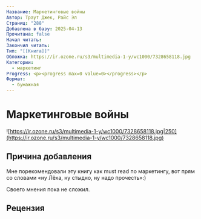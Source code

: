 ```yaml
---
Название: Маркетинговые войны
Автор: Траут Джек, Райс Эл
Страниц: "288"
Добавлена в базу: 2025-04-13
Прочитана: false
Начал читать: 
Закончил читать: 
Тип: "[[Книга]]"
Обложка: https://ir.ozone.ru/s3/multimedia-1-y/wc1000/7328658118.jpg
Категории:
  - маркетинг
Progress: <p><progress max=0 value=0></progress></p>
Формат:
  - бумажная
---
```

# Маркетинговые войны

![https://ir.ozone.ru/s3/multimedia-1-y/wc1000/7328658118.jpg|250](https://ir.ozone.ru/s3/multimedia-1-y/wc1000/7328658118.jpg)

## Причина добавления

Мне порекомендовали эту книгу как must read по маркетингу, вот прям со словами «ну Лёха, ну стыдно, ну надо прочесть»:)

Своего мнения пока не сложил.

## Рецензия